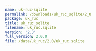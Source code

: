 ```yaml
---
name: uk-ruc-sqlite
permalink: /downloads/uk_ruc_sqlite/2_0
package: uk_ruc
title: uk_ruc_sqlite
filename: uk_ruc.sqlite
version: '2.0'
full_version: 2.0.0
file: /data/uk_ruc/2.0/uk_ruc.sqlite
---
```

